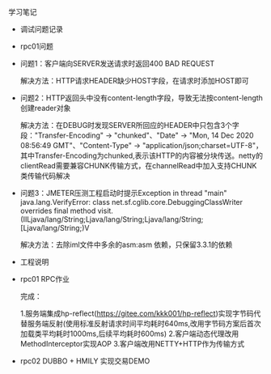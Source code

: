 学习笔记

- 调试问题记录

- rpc01问题

- 问题1：客户端向SERVER发送请求时返回400 BAD REQUEST

  解决方法：HTTP请求HEADER缺少HOST字段，在请求时添加HOST即可
  
- 问题2：HTTP返回头中没有content-length字段，导致无法按content-length创建reader对象
  
  解决方法：在DEBUG时发现SERVER所回应的HEADER中只包含3个字段："Transfer-Encoding" -> "chunked"、"Date" -> "Mon, 14 Dec 2020 08:56:49 GMT"、"Content-Type" -> "application/json;charset=UTF-8"，其中Transfer-Encoding为chunked,表示该HTTP的内容被分块传送。netty的clientRead需要兼容CHUNK传输方式，在channelRead中加入支持CHUNK类传输代码解决
  
- 问题3：JMETER压测工程启动时提示Exception in thread "main" java.lang.VerifyError: class net.sf.cglib.core.DebuggingClassWriter overrides final method visit.(IILjava/lang/String;Ljava/lang/String;Ljava/lang/String;[Ljava/lang/String;)V

  解决方法：去除iml文件中多余的asm:asm 依赖，只保留3.3.1的依赖

  
- 工程说明

- rpc01  RPC作业

  完成：
  
  1.服务端集成hp-reflect(https://gitee.com/kkk001/hp-reflect)实现字节码代替服务端反射(使用标准反射请求时间平均耗时640ms,改用字节码方案后首次加载类平均耗时1000ms,后续平均耗时600ms)
  2.客户端动态代理改用MethodInterceptor实现AOP
  3.客户端改用NETTY+HTTP作为传输方式

- rpc02  DUBBO + HMILY 实现交易DEMO